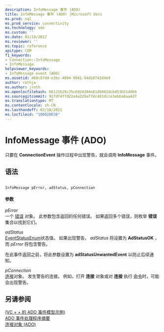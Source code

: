 ```yaml
---
description: InfoMessage 事件 (ADO)
title: InfoMessage 事件 (ADO) |Microsoft Docs
ms.prod: sql
ms.prod_service: connectivity
ms.technology: ado
ms.custom: ''
ms.date: 01/19/2017
ms.reviewer: ''
ms.topic: reference
apitype: COM
f1_keywords:
- Connection::InfoMessage
- InfoMessage
helpviewer_keywords:
- InfoMessage event [ADO]
ms.assetid: 468c87dd-e3bc-4084-9941-94d10743d4e9
author: rothja
ms.author: jroth
ms.openlocfilehash: 68121629c35c6924304e81d9401dcbd53b51ddb9
ms.sourcegitcommit: 917df4ffd22e4a229af7dc481dcce3ebba0aa4d7
ms.translationtype: MT
ms.contentlocale: zh-CN
ms.lasthandoff: 02/10/2021
ms.locfileid: "100020638"
---
```

# <a name="infomessage-event-ado"></a>InfoMessage 事件 (ADO)
只要在 **ConnectionEvent** 操作过程中出现警告，就会调用 **InfoMessage** 事件。  
  
## <a name="syntax"></a>语法  
  
```  
  
InfoMessage pError, adStatus, pConnection  
```  
  
#### <a name="parameters"></a>参数  
 *pError*  
 一个 [错误](./error-object.md) 对象。 此参数包含返回的任何错误。 如果返回多个错误，则枚举 **错误** 集合以找到它们。  
  
 *adStatus*  
 [EventStatusEnum](./eventstatusenum.md)状态值。 如果出现警告， *adStatus* 将设置为 **AdStatusOK** ，而 *pError* 将包含警告。  
  
 在此事件返回之前，将此参数设置为 **adStatusUnwantedEvent** 以防止后续通知。  
  
 *pConnection*  
 [连接](./connection-object-ado.md)对象。 发生警告的连接。 例如，打开 **连接** 对象或对 **连接** 执行 [命令](./command-object-ado.md)时，可能会出现警告。  
  
## <a name="see-also"></a>另请参阅  
 [ (VC + + 的 ADO 事件模型示例) ](./ado-events-model-example-vc.md)   
 [ADO 事件处理程序摘要](../../guide/data/ado-event-handler-summary.md)   
 [连接对象 (ADO)](./connection-object-ado.md)